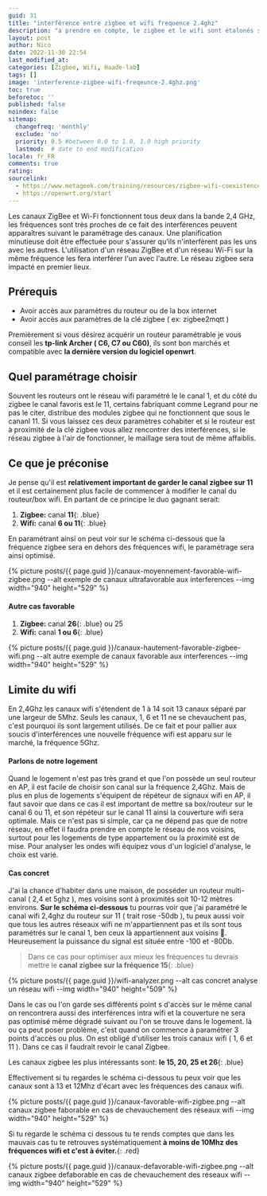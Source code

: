 ```yaml
---
guid: 31
title: "interférence entre zigbee et wifi frequence 2.4ghz"
description: "a prendre en compte, le zigbee et le wifi sont étalonés sur la frequence 2.4ghz, quelques conseils à prendre en compte lors du paramétrage des canaux afin d'améliorer la qualité du maillage"
layout: post
author: Nico
date: 2022-11-30 22:54
last_modified_at: 
categories: [Zigbee, Wifi, Haade-lab]
tags: []
image: 'interference-zigbee-wifi-freqeunce-2.4ghz.png'
toc: true
beforetoc: ''
published: false
noindex: false
sitemap:
  changefreq: 'monthly'
  exclude: 'no'
  priority: 0.5 #between 0.0 to 1.0, 1.0 high priority
  lastmod:  # date to end modification
locale: fr_FR
comments: true
rating:  
sourcelink:
  - https://www.metageek.com/training/resources/zigbee-wifi-coexistence/
  - https://openwrt.org/start
---
```


Les canaux ZigBee et Wi-Fi fonctionnent tous deux dans la bande 2,4 GHz, les fréquences sont très proches de ce fait des interférences peuvent apparaîtres suivant le paramétrage des canaux. Une planification minutieuse doit être effectuée pour s'assurer qu'ils n'interfèrent pas les uns avec les autres.
L'utilisation d'un réseau ZigBee et d'un réseau Wi-Fi sur la même fréquence les fera interférer l'un avec l'autre. Le réseau zigbee sera impacté en premier lieux.

## Prérequis

- Avoir accès aux paramètres du routeur ou de la box internet
- Avoir accès aux paramètres de la clé zigbee ( ex: zigbee2mqtt )

Premièrement si vous désirez acquérir un routeur paramétrable je vous conseil les **tp-link Archer ( C6, C7 ou C60)**, ils sont bon marchés et compatible avec **la dernière version du logiciel openwrt**.

## Quel paramétrage choisir

Souvent les routeurs ont le réseau wifi paramétré le le canal 1, et du côté du zigbee le canal favoris est le 11, certains fabriquant comme Legrand pour ne pas le citer, distribue des modules zigbee qui ne fonctionnent que sous le cananl 11.
Si vous laissez ces deux paramètres cohabiter et si le routeur est à proximité de la clé zigbee vous allez rencontrer des interférences, si le réseau zigbee à l'air de fonctionner, le maillage sera tout de même affaiblis.

## Ce que je préconise

Je pense qu'il est **relativement important de garder le canal zigbee sur 11** et il est certainement plus facile de commencer à modifier le canal du routeur/box wifi.
En partant de ce principe le duo gagnant serait:

1. **Zigbee:** canal **11**{: .blue}
2. **Wifi:** canal **6 ou 11**{: .blue}

En paramétrant ainsi on peut voir sur le schéma ci-dessous que la fréquence zigbee sera en dehors des fréquences wifi, le paramétrage sera ainsi optimisé.

{% picture posts/{{ page.guid }}/canaux-moyennement-favorable-wifi-zigbee.png --alt exemple de canaux ultrafavorable aux interferences --img width="940" height="529" %}

#### Autre cas favorable

1. **Zigbee:** canal **26**{: .blue} ou 25
2. **Wifi:** canal **1 ou 6**{: .blue}

{% picture posts/{{ page.guid }}/canaux-hautement-favorable-zigbee-wifi.png --alt autre exemple de canaux favorable aux interferences --img width="940" height="529" %}

## Limite du wifi

En 2,4Ghz les canaux wifi s'étendent de 1 à 14 soit 13 canaux séparé par une largeur de 5Mhz. Seuls les canaux, 1, 6 et 11 ne se chevauchent pas, c'est pourquoi ils sont largement utilisés. De ce fait et pour pallier aux soucis d'interférences une nouvelle fréquence wifi est apparu sur le marché, la fréquence 5Ghz.

#### Parlons de notre logement

Quand le logement n'est pas très grand et que l'on possède un seul routeur en AP, il est facile de choisir son canal sur la fréquence 2,4Ghz. Mais de plus en plus de logements s'équipent de répéteur de signaux wifi en AP, il faut savoir que dans ce cas il est important de mettre sa box/routeur sur le canal 6 ou 11, et son répéteur sur le canal 11 ainsi la couverture wifi sera optimale.
Mais ce n'est pas si simple, car ça ne dépend pas que de notre réseau, en effet il faudra prendre en compte le réseau de nos voisins, surtout pour les logements de type appartement ou la proximité est de mise. Pour analyser les ondes wifi équipez vous d'un logiciel d'analyse, le choix est varié.

#### Cas concret

J'ai la chance d'habiter dans une maison, de posséder un routeur multi-canal ( 2,4 et 5ghz ), mes voisins sont à proximités soit 10-12 mètres environs. **Sur le schéma ci-dessous** tu pourras voir que j'ai paramétré le canal wifi 2,4ghz du routeur sur 11 ( trait rose -50db ), tu peux aussi voir que tous les autres réseaux wifi ne m'appartiennent pas et ils sont tous paramétrés sur le canal 1, ben ceux là appartiennent aux voisins 🤬. Heureusement la puissance du signal est située entre -100 et -80Db.

> Dans ce cas pour optimiser aux mieux les fréquences tu devrais mettre le **canal zigbee sur la fréquence 15**{: .blue}

{% picture posts/{{ page.guid }}/wifi-analyzer.png --alt cas concret analyse un réseau wifi --img width="940" height="509" %}

Dans le cas ou l'on garde ses différents point s d'accès sur le même canal on rencontrera aussi des interférences intra wifi et la couverture ne sera pas optimisé même dégradé suivant ou l'on se trouve dans le logement. là ou ça peut poser problème, c'est quand on commence à paramétrer 3 points d'accès ou plus. On est obligé d'utiliser les trois canaux wifi ( 1, 6 et 11 ). 
Dans ce cas il faudrait revoir le canal Zigbee.

Les canaux zigbee les plus intéressants sont:
**le 15, 20, 25 et 26**{: .blue}

Effectivement si tu regardes le schéma ci-dessous tu peux voir que les canaux sont à 13 et 12Mhz d'écart avec les fréquences des canaux wifi.

{% picture posts/{{ page.guid }}/canaux-favorable-wifi-zigbee.png --alt canaux zigbee faborable en cas de chevauchement des réseaux wifi --img width="940" height="529" %}

Si tu regarde le schéma ci dessous tu te rends comptes que dans les mauvais cas tu te retrouves systématiquement **à moins de 10Mhz des fréquences wifi et c'est à éviter.**{: .red}

{% picture posts/{{ page.guid }}/canaux-defavorable-wifi-zigbee.png --alt canaux zigbee defaborable en cas de chevauchement des réseaux wifi --img width="940" height="529" %}

